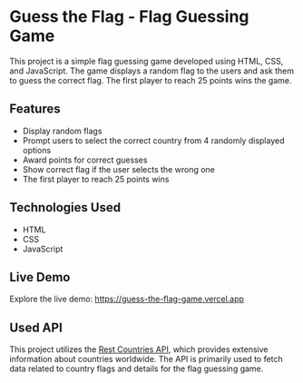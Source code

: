 # Guess the Flag - Flag Guessing Game
This project is a simple flag guessing game developed using HTML, CSS, and JavaScript. The game displays a random flag to the users and ask them to guess the correct flag.
The first player to reach 25 points wins the game.

## Features
- Display random flags
- Prompt users to select the correct country from 4 randomly displayed options
- Award points for correct guesses
- Show correct flag if the user selects the wrong one
- The first player to reach 25 points wins

## Technologies Used
- HTML
- CSS
- JavaScript

## Live Demo
Explore the live demo: https://guess-the-flag-game.vercel.app

## Used API
This project utilizes the [Rest Countries API](https://restcountries.com/), which provides extensive information about countries worldwide. 
The API is primarily used to fetch data related to country flags and details for the flag guessing game.
